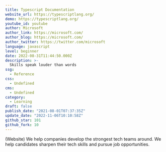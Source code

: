 ```yaml
---
title: Typescript Documentation
website_url: https://typescriptlang.org/
demo: https://typescriptlang.org/
youtube_id: youtube
author: Microsoft
author_link: https://microsoft.com/
author_blog: https://microsoft.com/
author_twitter: https://twitter.com/microsoft
language: javascript
level: beginner
date: 2022-08-31T11:44:50.000Z
description: >-
  Skills speak louder than words
ssg:
  - Reference
css:
  - Undefined
cms:
  - Undefined
category:
  - Learning
draft: false
publish_date: "2021-08-01T07:37:35Z"
update_date: "2022-11-06T10:10:58Z"
github_star: 101
github_fork: 10
---
```


(Website) We help companies develop the strongest tech teams around. We help candidates sharpen their tech skills and pursue job opportunities.


